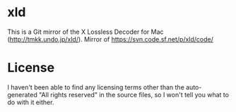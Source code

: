 # xld
This is a Git mirror of the X Lossless Decoder for Mac (http://tmkk.undo.jp/xld/). Mirror of https://svn.code.sf.net/p/xld/code/

# License
I haven't been able to find any licensing terms other than the auto-generated "All rights reserved" in the source files, so I won't tell you what to do with it either.
